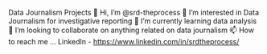 Data Journalism Projects 
👋 Hi, I’m @srd-theprocess
👀 I’m interested in Data Journalism for investigative reporting
🌱 I’m currently learning data analysis
💞️ I’m looking to collaborate on anything related on data journalism
📫 How to reach me ... LinkedIn - https://www.linkedin.com/in/srdtheprocess/
